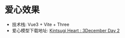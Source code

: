 # 爱心效果

- 技术栈: Vue3 + Vite + Three
- 爱心模型下载地址: [Kintsugi Heart : 3December Day 2](https://sketchfab.com/3d-models/kintsugi-heart-3december-day-2-76d15556d3af4bdeaa8eaefa1264ab50)
